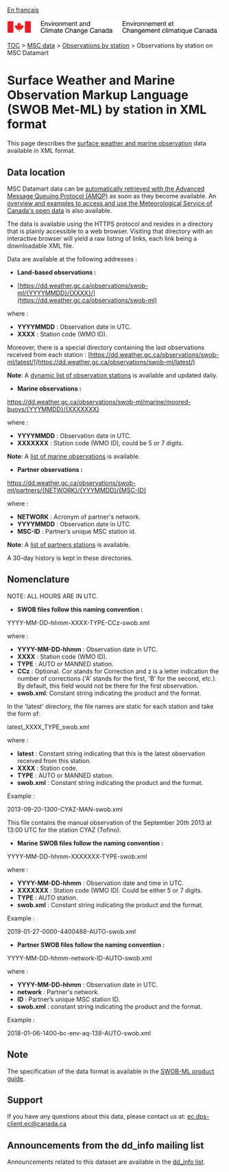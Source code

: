 [En français](readme_obs_insitu_swobdatamart_fr.md)

![ECCC logo](../../img_eccc-logo.png)

[TOC](../../readme_en.md) > [MSC data](../readme_en.md) > [Observations by station](readme_obs_insitu_en.md) > Observations by station on MSC Datamart

# Surface Weather and Marine Observation Markup Language (SWOB Met-ML) by station in XML format

This page describes the [surface weather and marine observation](readme_obs_insitu_en.md) data available in XML format.

## Data location

MSC Datamart data can be [automatically retrieved with the Advanced Message Queuing Protocol (AMQP)](../../msc-datamart/amqp_en.md) as soon as they become available. An [overview and examples to access and use the Meteorological Service of Canada's open data](../../usage/readme_en.md) is also available.

The data is available using the HTTPS protocol and resides in a directory that is plainly accessible to a web browser. Visiting that directory with an interactive browser will yield a raw listing of links, each link being a downloadable XML file.

Data are available at the following addresses :

* __Land-based observations :__

* [https://dd.weather.gc.ca/observations/swob-ml/{YYYYMMDD}/{XXXX}/](https://dd.weather.gc.ca/observations/swob-ml)

where :

* __YYYYMMDD__ : Observation date in UTC. 
* __XXXX__ : Station code (WMO ID).

Moreover, there is a special directory containing the last observations received from each station :
[https://dd.weather.gc.ca/observations/swob-ml/latest/](https://dd.weather.gc.ca/observations/swob-ml/latest/)

__Note__: A [dynamic list of observation stations](https://dd.meteo.gc.ca/observations/doc/swob-xml_station_list.csv) is available and updated daily.

* __Marine observations :__

https://dd.weather.gc.ca/observations/swob-ml/marine/moored-buoys/{YYYMMDD}/{XXXXXXX}

where :

* __YYYYMMDD__ : Observation date in UTC.
* __XXXXXXX__ : Station code (WMO ID), could be 5 or 7 digits.

__Note__: A [list of marine observations](https://collaboration.cmc.ec.gc.ca/cmc/cmos/public_doc/msc-data/obs_station/swob-xml_marine_station_list.geojson) is available.

* __Partner observations :__
  
https://dd.weather.gc.ca/observations/swob-ml/partners/{NETWORK}/{YYYMMDD}/{MSC-ID}

where :

* __NETWORK__ : Acronym of partner's network.
* __YYYYMMDD__ : Observation date in UTC.
* __MSC-ID__ : Partner’s unique MSC station id.

__Note__: A [list of partners stations](https://collaboration.cmc.ec.gc.ca/cmc/cmos/public_doc/msc-data/obs_station/swob-xml_partner_station_list.geojson) is available.

A 30-day history is kept in these directories.

## Nomenclature 

NOTE: ALL HOURS ARE IN UTC.

* __SWOB files follow this naming convention :__

YYYY-MM-DD-hhmm-XXXX-TYPE-CCz-swob.xml

where :

* **YYYY-MM-DD-hhmm** : Observation date in UTC.
* __XXXX__ : Station code (WMO ID).
* __TYPE__ : AUTO or MANNED station.
* __CCz__ : Optional. Cor stands for Correction and z is a letter indication the number of corrections ('A' stands for the first, 'B' for the second, etc.). By default, this field would not be there for the first observation.
* __swob.xml__: Constant string indicating the product and the format.

In the 'latest' directory, the file names are static for each station and take the form of:

latest_XXXX_TYPE_swob.xml

where :

* __latest__ : Constant string indicating that this is the latest observation received from this station.
* __XXXX__ : Station code.
* __TYPE__ : AUTO or MANNED station.
* __swob.xml__ : Constant string indicating the product and the format.

Example :

2013-09-20-1300-CYAZ-MAN-swob.xml 

This file contains the manual observation of the September 20th 2013 at 13:00 UTC for the station CYAZ (Tofino).

* __Marine SWOB files follow the naming convention :__

YYYY-MM-DD-hhmm-XXXXXXX-TYPE-swob.xml

where :

* __YYYY-MM-DD-hhmm__ : Observation date and time in UTC.
* __XXXXXXX__ : Station code (WMO ID). Could be either 5 or 7 digits.
* __TYPE__ : AUTO station.
* __swob.xml__ : Constant string indicating the product and the format.

Example :

2019-01-27-0000-4400488-AUTO-swob.xml

* __Partner SWOB files follow the naming convention :__
  
YYYY-MM-DD-hhmm-network-ID-AUTO-swob.xml

where :

* __YYYY-MM-DD-hhmm__ : Observation date in UTC.
* __network__ : Partner's network.
* __ID__ : Partner’s unique MSC station ID.
* __swob.xml__ : constant string indicating the product and the format. 
  
Example :

2018-01-06-1400-bc-env-aq-138-AUTO-swob.xml

## Note

The specification of the data format is available in the [SWOB-ML product guide](https://collaboration.cmc.ec.gc.ca/cmc/cmos/public_doc/msc-data/obs_station/SWOB-ML_Product_User_Guide_v8.3_e.pdf).

## Support

If you have any questions about this data, please contact us at: [ec.dps-client.ec@canada.ca](mailto:ec.dps-client.ec@canada.ca)

## Announcements from the dd_info mailing list 

Announcements related to this dataset are available in the [dd_info list](https://lists.ec.gc.ca/cgi-bin/mailman/listinfo/dd_info).
